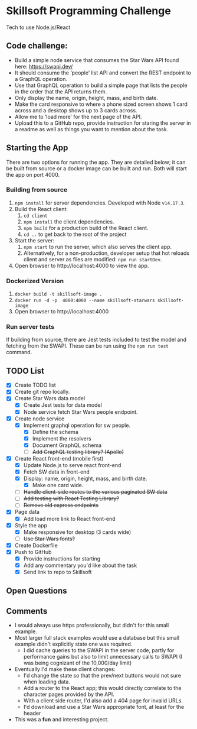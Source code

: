 # Skillsoft Programming Challenge

Tech to use Node.js/React

## Code challenge:
- Build a simple node service that consumes the Star Wars API found here: https://swapi.dev/
- It should consume the ‘people’ list API and convert the REST endpoint to a GraphQL operation.
- Use that GraphQL operation to build a simple page that lists the people in the order that the API returns them.
- Only display the name, origin, height, mass, and birth date.
- Make the card responsive to where a phone sized screen shows 1 card across and a desktop shows up to 3 cards across.
- Allow me to ‘load more’ for the next page of the API.
- Upload this to a GitHub repo, provide instruction for staring the server in a readme as well as things you want to mention about the task.

## Starting the App
There are two options for running the app. They are detailed below; it can be built from source or a docker image can be built and run. Both will start the app on port 4000.

### Building from source
1. `npm install` for server dependencies. Developed with Node `v14.17.3`.
2. Build the React client:
   1. `cd client`
   2. `npm install` the client dependencies.
   3. `npm build` for a production build of the React client.
   4. `cd ..` to get back to the root of the project
3. Start the server:
   1. `npm start` to run the server, which also serves the client app.
   2. Alternatively, for a non-production, developer setup that hot reloads client and server as files are modified: `npm run startDev`.
4. Open browser to http://localhost:4000 to view the app.

### Dockerized Version
1. `docker build -t skillsoft-image .`
2. `docker run -d -p  4000:4000 --name skillsoft-starwars skillsoft-image`
3. Open browser to http://localhost:4000

### Run server tests
If building from source, there are Jest tests included to test the model and fetching from the SWAPI. These can be run using the `npm run test` command.

## TODO List
- [x] Create TODO list
- [x] Create git repo locally.
- [x] Create Star Wars data model
  - [x] Create Jest tests for data model
  - [x] Node service fetch Star Wars people endpoint.
- [x] Create node service
  - [x] Implement graphql operation for sw people.
    - [x] Define the schema
    - [x] Implement the resolvers
    - [x] Document GraphQL schema
    - [ ] ~~Add GraphQL testing library? (Apollo)~~
- [x] Create React front-end (mobile first)
  - [x] Update Node.js to serve react front-end
  - [x] Fetch SW data in front-end
  - [x] Display: name, origin, height, mass, and birth date.
    - [x] Make one card wide.
  - [ ] ~~Handle client-side routes to the various paginated SW data~~
  - [ ] ~~Add testing with React Testing Library?~~
  - [ ] ~~Remove old express endpoints~~
- [x] Page data
  - [x] Add load more link to React front-end
- [x] Style the app
  - [x] Make responsive for desktop (3 cards wide)
  - [ ] ~~Use Star Wars fonts?~~
- [x] Create Dockerfile
- [x] Push to GitHub
  - [x] Provide instructions for starting
  - [x] Add any commentary you'd like about the task
  - [x] Send link to repo to Skillsoft

## Open Questions

## Comments
- I would always use https professionally, but didn't for this small example.
- Most larger full stack examples would use a database but this small example didn't explicitly state one was required.
  - I did cache queries to the SWAPI in the server code, partly for performance gains but also to limit unnecessary calls to SWAPI (I was being cognizant of the 10,000/day limit)
- Eventually I'd make these client changes:
  - I'd change the state so that the prev/next buttons would not sure when loading data.
  - Add a router to the React app; this would directly correlate to the character pages provided by the API.
  - With a client side router, I'd also add a 404 page for invalid URLs.
  - I'd download and use a Star Wars appropriate font, at least for the header
- This was a __fun__ and interesting project.
